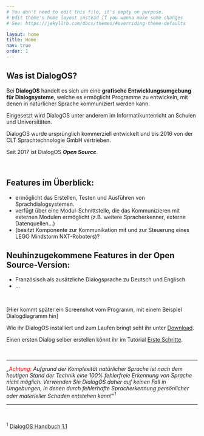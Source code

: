```yaml
---
# You don't need to edit this file, it's empty on purpose.
# Edit theme's home layout instead if you wanna make some changes
# See: https://jekyllrb.com/docs/themes/#overriding-theme-defaults

layout: home
title: Home
nav: true
order: 1
---
```


## Was ist DialogOS?

Bei **DialogOS** handelt es sich um eine **grafische Entwicklungsumgebung für Dialogsysteme**, welche es ermöglicht Programme zu entwickeln, mit denen in natürlicher Sprache kommuniziert werden kann.

Eingesetzt wird DialogOS unter anderem im Informatikunterricht an Schulen und Universitäten.

DialogOS wurde ursprünglich kommerziell entwickelt und bis 2016 von der CLT Sprachtechnologie GmbH vertrieben. 

Seit 2017 ist DialogOS ***Open Source***.

&nbsp;

## Features im Überblick: 
                              
- ermöglicht das Erstellen, Testen und Ausführen von Sprachdialogsystemen.   
- verfügt über eine Modul-Schnittstelle, die das Kommunizieren mit externen Modulen ermöglicht 
(z.B. weitere Spracherkenner, externe Datenquellen...)                       
- (besitzt Komponente zur Kommunikation mit und zur Steuerung eines LEGO Mindstorm NXT-Roboters)? 

<a id="neu" >

## Neuhinzugekommene Features in der Open Source-Version:
- Französisch als zusätzliche Dialogsprache zu Deutsch und Englisch
- ...
	
&nbsp;

[Hier kommt später ein Screenshot vom Programm, mit einem Beispiel Dialogdiagramm hin]

Wie ihr DialogOS installiert und zum Laufen bringt seht ihr unter [Download](download.html).

Einen ersten Dialog selber erstellen könnt ihr im Tutorial [Erste Schritte](tutorials/ersteschritte.html).

&nbsp;


---

*„<span style="color:red">Achtung:</span> Aufgrund der Komplexität natürlicher Sprache ist nach dem heutigen Stand
der Technik eine 100% fehlerfreie Erkennung von Sprache nicht möglich. Verwenden Sie
DialogOS daher auf keinen Fall in Umgebungen, in denen durch fehlerhafte Spracherkennung
persönlicher oder materieller Schaden entstehen kann!“<sup>1</sup>*

---
&nbsp;



<sup>1</sup> [DialogOS Handbuch 1.1](http://www.coli.uni-saarland.de/courses/pd/dialogos/Handbuch.pdf) 
